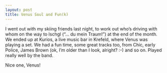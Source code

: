 ```yaml
---
layout: post
title: Venus Soul and Fun(k)
---
```



I went out with my skiing friends last night, to work out who’s driving with whom on the way to Ischgl (“… du mein Traum!”) at the end of the month. We ended up at Kurios, a live music bar in Krefeld, where Venus was playing a set. We had a fun time, some great tracks too, from Chic, early Police, James Brown (ok, I’m older than I look, alright? :-) and so on. Played really well by the band.

Nice one, Venus!


